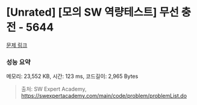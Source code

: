 # [Unrated] [모의 SW 역량테스트] 무선 충전 - 5644 

[문제 링크](https://swexpertacademy.com/main/code/problem/problemDetail.do?contestProbId=AWXRDL1aeugDFAUo) 

### 성능 요약

메모리: 23,552 KB, 시간: 123 ms, 코드길이: 2,965 Bytes



> 출처: SW Expert Academy, https://swexpertacademy.com/main/code/problem/problemList.do